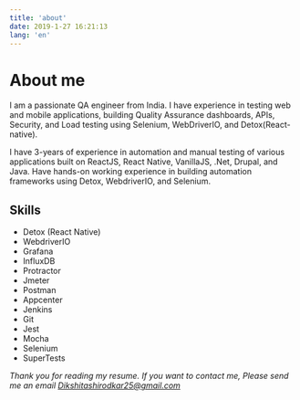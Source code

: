 ```yaml
---
title: 'about'
date: 2019-1-27 16:21:13
lang: 'en'
---
```


# About me
I am a passionate QA engineer from India. I have experience in testing web and mobile applications, building Quality Assurance dashboards, APIs, Security, and Load testing using Selenium, WebDriverIO, and Detox(React-native).

I have 3-years of experience in automation and manual testing of various applications built on ReactJS, React Native, VanillaJS, .Net, Drupal, and Java. Have hands-on working experience in building automation frameworks using Detox, WebdriverIO, and Selenium.

## Skills
- Detox (React Native)
- WebdriverIO
- Grafana
- InfluxDB
- Protractor
- Jmeter
- Postman
- Appcenter
- Jenkins
- Git
- Jest
- Mocha
- Selenium
- SuperTests

_Thank you for reading my resume. If you want to contact me, Please send me an email [Dikshitashirodkar25@gmail.com]("mailto:dikshitashirodkar25@gmail.com")_
